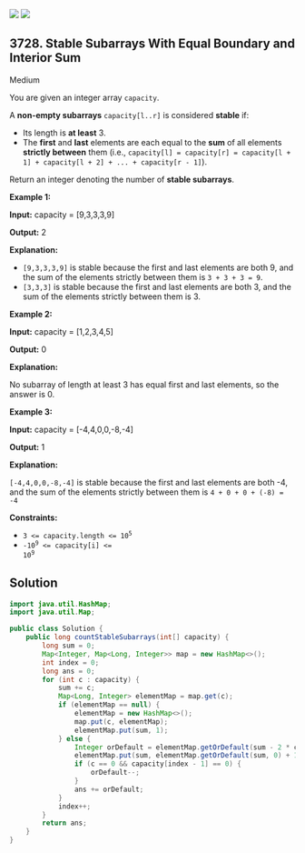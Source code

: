 [![](https://img.shields.io/github/stars/javadev/LeetCode-in-Java?label=Stars&style=flat-square)](https://github.com/javadev/LeetCode-in-Java)
[![](https://img.shields.io/github/forks/javadev/LeetCode-in-Java?label=Fork%20me%20on%20GitHub%20&style=flat-square)](https://github.com/javadev/LeetCode-in-Java/fork)

## 3728\. Stable Subarrays With Equal Boundary and Interior Sum

Medium

You are given an integer array `capacity`.

A **non-empty subarrays** `capacity[l..r]` is considered **stable** if:

*   Its length is **at least** 3.
*   The **first** and **last** elements are each equal to the **sum** of all elements **strictly between** them (i.e., `capacity[l] = capacity[r] = capacity[l + 1] + capacity[l + 2] + ... + capacity[r - 1]`).

Return an integer denoting the number of **stable subarrays**.

**Example 1:**

**Input:** capacity = [9,3,3,3,9]

**Output:** 2

**Explanation:**

*   `[9,3,3,3,9]` is stable because the first and last elements are both 9, and the sum of the elements strictly between them is `3 + 3 + 3 = 9`.
*   `[3,3,3]` is stable because the first and last elements are both 3, and the sum of the elements strictly between them is 3.

**Example 2:**

**Input:** capacity = [1,2,3,4,5]

**Output:** 0

**Explanation:**

No subarray of length at least 3 has equal first and last elements, so the answer is 0.

**Example 3:**

**Input:** capacity = [-4,4,0,0,-8,-4]

**Output:** 1

**Explanation:**

`[-4,4,0,0,-8,-4]` is stable because the first and last elements are both -4, and the sum of the elements strictly between them is `4 + 0 + 0 + (-8) = -4`

**Constraints:**

*   <code>3 <= capacity.length <= 10<sup>5</sup></code>
*   <code>-10<sup>9</sup> <= capacity[i] <= 10<sup>9</sup></code>

## Solution

```java
import java.util.HashMap;
import java.util.Map;

public class Solution {
    public long countStableSubarrays(int[] capacity) {
        long sum = 0;
        Map<Integer, Map<Long, Integer>> map = new HashMap<>();
        int index = 0;
        long ans = 0;
        for (int c : capacity) {
            sum += c;
            Map<Long, Integer> elementMap = map.get(c);
            if (elementMap == null) {
                elementMap = new HashMap<>();
                map.put(c, elementMap);
                elementMap.put(sum, 1);
            } else {
                Integer orDefault = elementMap.getOrDefault(sum - 2 * c, 0);
                elementMap.put(sum, elementMap.getOrDefault(sum, 0) + 1);
                if (c == 0 && capacity[index - 1] == 0) {
                    orDefault--;
                }
                ans += orDefault;
            }
            index++;
        }
        return ans;
    }
}
```